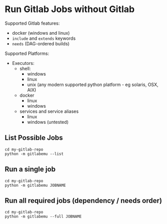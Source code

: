 # Run Gitlab Jobs without Gitlab

Supported Gitlab features:

 * docker (windows and linux)
 * `include` and `extends` keywords
 * `needs` (DAG-ordered builds)

Supported Platforms:

 * Executors:
   * shell:
     * windows
     * linux
     * unix (any modern supported python platform - eg solaris, OSX, AIX)
   * docker
     * linux
     * windows
   * services and service aliases
     * linux
     * windows (untested)

## List Possible Jobs

```
cd my-gitlab-repo
python -m gitlabemu --list
```

## Run a single job

```
cd my-gitlab-repo
python -m gitlabemu JOBNAME
```

## Run all required jobs (dependency / needs order)

```
cd my-gitlab-repo
python -m gitlabemu --full JOBNAME
```
